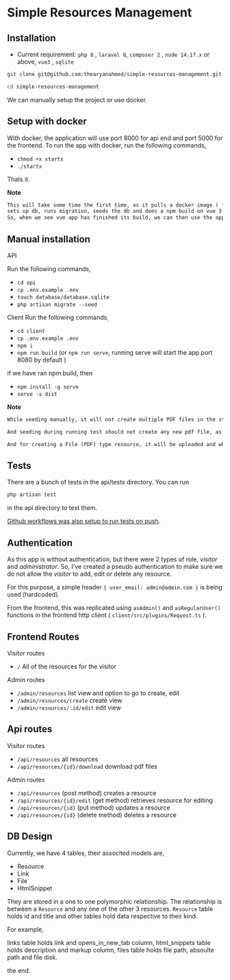 # Simple Resources Management

## Installation


- Current requirement: `php 8` , `laravel 8`, `composer 2` , `node 14.17.x` or above, `vue3` , `sqlite`

```bash
git clone git@github.com:thearyanahmed/simple-resources-management.git
```


```bash
cd simple-resources-management
```

We can manually setup the project or use docker. 

## Setup with docker

With docker, the application will use port 8000 for api end and port 5000 for the frontend.
To run the app with docker, run the following commands,

- `chmod +x startx`
- `./startx`

Thats it.

**Note** 
```txt
This will take some time the first time, as it pulls a docker image ( for dev mode, not optimized ), pulls in the composer and node dependencies,
sets up db, runs migration, seeds the db and does a npm build on vue 3.
So, when we see vue app has finished its build, we can then use the app on https://localhost:5000.
```

## Manual installation

API 

Run the following commands,

- `cd api`
- `cp .env.example .env`
- `touch database/database.sqlite`
- `php artisan migrate --seed`

Client
Run the following commands,

- `cd client`
- `cp .env.example .env`
- `npm i`
- `npm run build` (or `npm run serve`, running serve will start the app port 8080 by default )

if we have ran npm build, then
- `npm install -g serve`
- `serve -s dist`


**Note**
```txt
While seeding manually, it will not create multiple PDF files in the storage, it will use the same file's path so it doesn't take too much space.

And seeding during running test should not create any new pdf file, as Storage is faked during boot.

And for creating a File (PDF) type resource, it will be uploaded and while updating, it should delete the previous one if needed.
```

## Tests 

There are a bunch of tests in the api/tests directory. You can run
```bash
php artisan test
```

in the api directory to test them.

[Github workflows was also setup to run tests on push](https://github.com/thearyanahmed/simple-resources-management/actions).

## Authentication

As this app is without authentication, but there were 2 types of role, *visitor* and *administrator*. So, I've created a pseudo authentication to make sure we do not allow
the *visitor* to add, edit or delete any resource.

For this purpose, a simple header `{ user_email: admin@admin.com }` is being used (hardcoded).

From the frontend, this was replicated using `asAdmin()` and `asRegularUser()` functions in the frontend http client ( `client/src/plugins/Request.ts` ).

## Frontend Routes

Visitor routes
- `/` All of the resources for the visitor 

Admin routes
- `/admin/resources` list view and option to go to create, edit
- `/admin/resources/create` create view
- `/admin/resources/:id/edit` edit view


## Api routes

Visitor routes
- `/api/resources` all resources
- `/api/resources/{id}/download` download pdf files

Admin routes
- `/api/resources` (post method) creates a resource 
- `/api/resources/{id}/edit` (get method) retrieves resource for editing
- `/api/resources/{id}` (put method) updates a resource 
- `/api/resources/{id}` (delete method) deletes a resource 

## DB Design

Currently, we have 4 tables, their associted models are,

- Resource
- Link
- File
- HtmlSnippet

They are stored in a one to one polymorphic relationship. The relationship is between a `Resource` and any one of the other 3 resources. `Resource` table holds 
id and title and other tables hold data respective to their kind.

For example,

links table holds link and opens_in_new_tab column,
html_snippets table holds description and markup column,
files table holds file path, absoulte path and file disk.


the end.